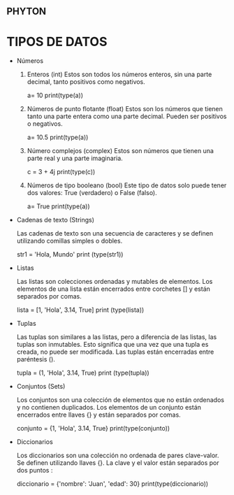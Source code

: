 ## PHYTON

# TIPOS DE DATOS

* Números

    1. Enteros (int)
       Estos son todos los números enteros, sin una parte decimal, tanto positivos como negativos.
        
        a= 10
        print(type(a))

    2. Números de punto flotante (float)
       Estos son los números que tienen tanto una parte entera como una parte decimal. Pueden ser positivos o negativos.
        
        a= 10.5
        print(type(a))

    3. Número complejos (complex)
       Estos son números que tienen una parte real y una parte imaginaria.
       
       c = 3 + 4j
       print(type(c))

    4. Números de tipo booleano (bool)
       Este tipo de datos solo puede tener dos valores: True (verdadero) o False (falso).
       
       a= True
       print(type(a))

* Cadenas de texto (Strings)

    Las cadenas de texto son una secuencia de caracteres y se 
    definen utilizando comillas simples o dobles.
    
    str1 = 'Hola, Mundo'
    print (type(str1))

* Listas

    Las listas son colecciones ordenadas y mutables de elementos. Los elementos de una lista están encerrados entre corchetes [] y están separados por comas.
    
    lista = [1, 'Hola', 3.14, True]
    print (type(lista))

* Tuplas

    Las tuplas son similares a las listas, pero a diferencia de las listas, 
    las tuplas son inmutables. Esto significa que una vez que una tupla es creada, 
    no puede ser modificada. Las tuplas están encerradas entre paréntesis ().

    tupla = (1, 'Hola', 3.14, True)
    print (type(tupla))

* Conjuntos (Sets)

    Los conjuntos son una colección de elementos que no están ordenados y no contienen 
    duplicados. Los elementos de un conjunto están encerrados entre llaves {} y están 
    separados por comas.

    conjunto = {1, 'Hola', 3.14, True}
    print(type(conjunto))

* Diccionarios

  Los diccionarios son una colección no ordenada de pares clave-valor. Se definen utilizando llaves {}. La clave y el valor están separados por dos puntos :  

  diccionario = {'nombre': 'Juan', 'edad': 30}
 print(type(diccionario))









    
